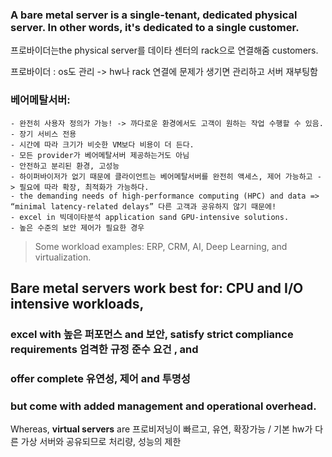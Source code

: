 

### A bare metal server is a single-tenant, dedicated physical server. In other words, it's dedicated to a single customer.

프로바이더는the physical server를  데이타 센터의 rack으로 연결해줌 customers. 

프로바이더 : os도 관리 -> hw나 rack 연결에 문제가 생기면 관리하고 서버 재부팅함

### 베어메탈서버: 
    - 완전히 사용자 정의가 가능! -> 까다로운 환경에서도 고객이 원하는 작업 수행할 수 있음.
    - 장기 서비스 전용
    - 시간에 따라 크기가 비슷한 VM보다 비용이 더 든다.
    - 모든 provider가 베어메탈서버 제공하는거도 아님
    - 안전하고 분리된 환경, 고성능
    - 하이퍼바이저가 없기 때문에 클라이언트는 베어메탈서버를 완전히 액세스, 제어 가능하고 -> 필요에 따라 확장, 최적화가 가능하다.
    - the demanding needs of high-performance computing (HPC) and data => “minimal latency-related delays” 다른 고객과 공유하지 않기 때문에! 
    - excel in 빅데이타분석 application sand GPU-intensive solutions.
    - 높은 수준의 보안 제어가 필요한 경우

> Some workload examples: ERP, CRM, AI, Deep Learning, and virtualization.



## Bare metal servers work best for: CPU and I/O intensive workloads,
### excel with 높은 퍼포먼스 and 보안, satisfy strict compliance requirements 엄격한 규정 준수 요건 , and
### offer complete 유연성, 제어 and 투명성 
### but come with added management and operational overhead. 

Whereas, **virtual servers** are 프로비저닝이 빠르고, 유연, 확장가능 / 기본 hw가 다른 가상 서버와 공유되므로 처리량, 성능의 제한

